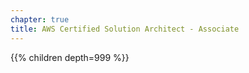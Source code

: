 ```yaml
---
chapter: true
title: AWS Certified Solution Architect - Associate
---
```


{{% children depth=999 %}}

